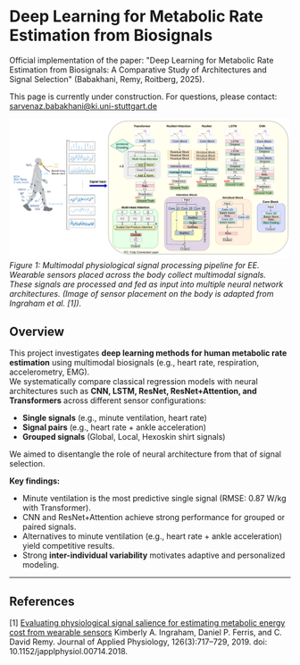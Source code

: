 # Deep Learning for Metabolic Rate Estimation from Biosignals
Official implementation of the paper:
"Deep Learning for Metabolic Rate Estimation from Biosignals: A Comparative Study of Architectures and Signal Selection" (Babakhani, Remy, Roitberg, 2025).

This page is currently under construction. For questions, please contact: sarvenaz.babakhani@ki.uni-stuttgart.de

<p align="left">
  <img src="https://github.com/Sarvibabakhani/deeplearning-biosignals-ee/blob/main/figures/pipline.png"   alt="Signal pipeline" width="900"/>
  <br/>
  <em>Figure 1:  Multimodal physiological signal processing pipeline for EE. Wearable sensors placed across the body collect multimodal signals. These signals are processed and fed as input into multiple neural network architectures. (Image of sensor placement on the body is adapted from Ingraham et al. [1]).</em>
</p>

## Overview

This project investigates **deep learning methods for human metabolic rate estimation** using multimodal biosignals (e.g., heart rate, respiration, accelerometry, EMG).  
We systematically compare classical regression models with neural architectures such as **CNN, LSTM, ResNet, ResNet+Attention, and Transformers** across different sensor configurations:

- **Single signals** (e.g., minute ventilation, heart rate)  
- **Signal pairs** (e.g., heart rate + ankle acceleration)  
- **Grouped signals** (Global, Local, Hexoskin shirt signals)  

We aimed to disentangle the role of neural architecture from that of signal selection.  

**Key findings:**
- Minute ventilation is the most predictive single signal (RMSE: 0.87 W/kg with Transformer).  
- CNN and ResNet+Attention achieve strong performance for grouped or paired signals.  
- Alternatives to minute ventilation (e.g., heart rate + ankle acceleration) yield competitive results.  
- Strong **inter-individual variability** motivates adaptive and personalized modeling.

___
## References
[1] [Evaluating physiological signal salience for estimating metabolic energy cost from wearable sensors](https://journals.physiology.org/doi/full/10.1152/japplphysiol.00714.2018)
Kimberly A. Ingraham, Daniel P. Ferris, and C. David Remy. Journal of Applied Physiology, 126(3):717–729, 2019. doi: 10.1152/japplphysiol.00714.2018.
